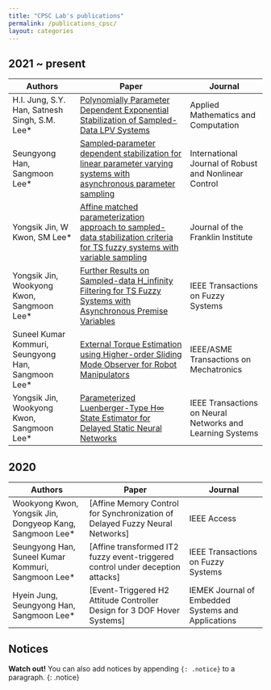 ```yaml
---
title: "CPSC Lab's publications"
permalink: /publications_cpsc/
layout: categories
---
```


## 2021 ~ present
  
| Authors           | Paper                                                                       | Journal                                                      |
| --------         | ------  | ------------------------------------------------------------ |
| H.I. Jung, S.Y. Han, Satnesh Singh, S.M. Lee*   |   [Polynomially Parameter Dependent Exponential Stabilization of Sampled-Data LPV Systems](https://reader.elsevier.com/reader/sd/pii/S0096300321005622?token=A24328E3EC709C43A286293CEA698826F231E75780E29C3DD4DACF72F8D40ED11ABF93AA716F63348264A789EF527963&originRegion=us-east-1&originCreation=20210812133817)    | Applied Mathematics and Computation           |
| Seungyong Han, Sangmoon Lee*    | [Sampled‐parameter dependent stabilization for linear parameter varying systems with asynchronous parameter sampling](https://onlinelibrary.wiley.com/doi/epdf/10.1002/rnc.5454)   | International Journal of Robust and Nonlinear Control                               |
| Yongsik Jin, W Kwon, SM Lee* | [Affine matched parameterization approach to sampled-data stabilization criteria for TS fuzzy systems with variable sampling](https://reader.elsevier.com/reader/sd/pii/S0016003221001368?token=EA8C9B3566BC58B410411BF39D3EA23DC05D896F0C0706CDDB8B4AA2053760D08EFA95793066F25DF017B90B5938C18F&originRegion=us-east-1&originCreation=20210812134311)   | Journal of the Franklin Institute |
| Yongsik Jin, Wookyong Kwon, Sangmoon Lee* | [Further Results on Sampled-data H_infinity Filtering for TS Fuzzy Systems with Asynchronous Premise Variables](https://ieeexplore.ieee.org/stamp/stamp.jsp?tp=&arnumber=9392358)   | IEEE Transactions on Fuzzy Systems                           |
| Suneel Kumar Kommuri, Seungyong Han, Sangmoon Lee*  |  [External Torque Estimation using Higher-order Sliding Mode Observer for Robot Manipulators](https://ieeexplore.ieee.org/stamp/stamp.jsp?tp=&arnumber=9382115) |  IEEE/ASME Transactions on Mechatronics |
| Yongsik Jin, Wookyong Kwon, Sangmoon Lee*  |  [Parameterized Luenberger-Type H∞ State Estimator for Delayed Static Neural Networks](https://ieeexplore.ieee.org/stamp/stamp.jsp?tp=&arnumber=9314928)  |   IEEE Transactions on Neural Networks and Learning Systems   |

## 2020

| Authors           | Paper                                                                       | Journal                                                      |
| --------         | ------  | ------------------------------------------------------------ |
| Wookyong Kwon, Yongsik Jin, Dongyeop Kang, Sangmoon Lee*  |  [Affine Memory Control for Synchronization of Delayed Fuzzy Neural Networks]  |     IEEE Access         |
| Seungyong Han, Suneel Kumar Kommuri, Sangmoon Lee* |  [Affine transformed IT2 fuzzy event-triggered control under deception attacks] |   IEEE Transactions on Fuzzy Systems     |
| Hyein Jung, Seungyong Han, Sangmoon Lee*  |  [Event-Triggered H2 Attitude Controller Design for 3 DOF Hover Systems]  |   IEMEK Journal of Embedded Systems and Applications   |

## Notices

**Watch out!** You can also add notices by appending `{: .notice}` to a paragraph.
{: .notice}
